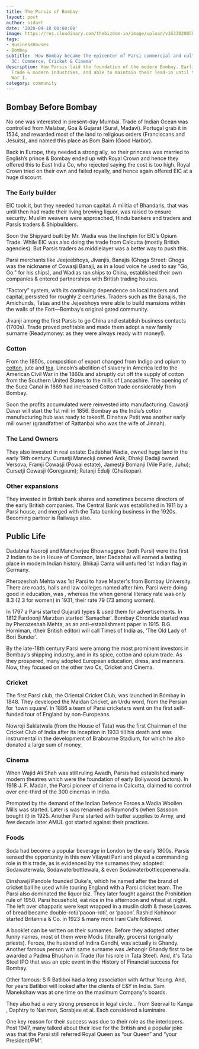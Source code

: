 ```yaml
---
title: The Parsis of Bombay
layout: post
author: sidart
date: '2020-04-18 00:00:00'
image: https://res.cloudinary.com/thebizdom-in/image/upload/v1633020850/Cigarettes_cure_Asthma_1_jnvglm.png
tags:
- BusinessHouses
- Bombay
subtitle: 'How Bombay became the epicenter of Parsi commercial and cultural activity
  3C: Commerce, Cricket & Cinema'
description: How Parsis laid the foundation of the modern Bombay. Earliest to enter
  Trade & modern industries, and able to maintain their lead-in until the end of World
  War I.
category: community
---
```


## Bombay Before Bombay
 No one was interested in present-day Mumbai. Trade of Indian Ocean was controlled from Malabar, Goa & Gujarat (Surat, Madavi). Portugal grab it in 1534, and rewarded most of the land to religious orders (Franciscans and Jesuits), and named this place as Bom Baim (Good Harbor).
 
Back in Europe, they needed a strong ally, so their princess was married to English’s prince & Bombay ended up with Royal Crown and hence they offered this to East India Co, who rejected saying the cost is too high. Royal Crown tried on their own and failed royally, and hence again offered EIC at a huge discount.

### The Early builder
EIC took it, but they needed human capital. A militia of Bhandaris, that was until then had made their living brewing liquor, was raised to ensure security. Muslim weavers were approached, Hindu bankers and traders and  Parsis traders & Shipbuilders. 

Soon the Shipyard built by Mr. Wadia was the linchpin for EIC’s Opium Trade. While EIC was also doing the trade from Calcutta (mostly British agencies). But Parsis traders as middlelayer was a better way to push this.

Parsi merchants like Jeejeebhoys, Jivanjis, Banajis (Ghoga Street: Ghoga was the nickname of Cowasji Banaji, as in a loud voice he used to say "Go, Go." for his ships), and Wadias ran ships to China, established their own companies & entered partnerships with British trading houses.

“Factory” system, with its continuing dependence on local traders and capital, persisted for roughly 2 centuries.  Traders such as the Banajis, the Amichunds, Tatas and the Jejeebhoys were able to build mansions within the walls of the Fort—Bombay’s original gated community.

Jivanji among the first Parsis to go China and establish business contacts (1700s). Trade proved profitable and made them adopt a new family surname (Readymoney: as they were always ready with money!). 

### Cotton
From the 1850s, composition of export changed from Indigo and opium to [cotton](https://www.thebizdom.in/how-cotton-shaped-our-world/), jute and [tea](https://www.thebizdom.in/making-of-tea-capitalism-culture-and-more/). Lincoln’s abolition of slavery in America led to the American Civil War in the 1860s and abruptly cut off the supply of cotton from the Southern United States to the mills of Lancashire. The opening of the Suez Canal in 1869 had increased Cotton trade considerably from Bombay.

Soon the profits accumulated were reinvested into manufacturing. Cawasji Davar will start the 1st mill in 1856. Bombay as the India’s cotton manufacturing hub was ready to takeoff. Dinshaw Petit was another early mill owner (grandfather of Rattanbai who was the wife of Jinnah).

### The Land Owners
They also invested in real estate: Dadabhai Wadia, owned huge land in the early 19th century. Cursetji Maneckji owned Anik, Dhakji Dadaji owned Versova, Framji Cowasji (Powai estate), Jamestji Bomanji (Vile Parle, Juhu); Cursetji Cowasji (Goregaum); Ratanji Edulji (Ghatkopar).

### Other expansions
They invested in British bank shares and sometimes became directors of the early British companies. The Central Bank was established in 1911 by a Parsi house, and merged with the Tata banking business in the 1920s. Becoming partner is Railways also. 

## Public Life
Dadabhai Naoroji and Mancherjee Bhownaggree (both Parsi) were the first 2 Indian to be in House of Common, later Dadabhai will earned a lasting place in modern Indian history. Bhikaji Cama will unfurled 1st Indian flag in Germany.

Pherozeshah Mehta was 1st Parsi to have Master's from Bombay University. There are roads, halls and law colleges named after him. Parsi were doing good in education, was , whereas the when general literacy rate was only 8.3 (2.3 for women) in 1931, their rate 79 (73 among women).

In 1797 a Parsi started Gujarati types & used them for advertisements. In 1812 Fardoonji Marzban started 'Samachar'. Bombay Chronicle started was by Pherozeshah Mehta, as an anti-establishment paper in 1915. B.G. Horniman, (their British editor) will call Times of India as, ‘The Old Lady of Bori Bunder’.

By the late-18th century Parsi were among the most prominent investors in Bombay’s shipping industry, and in its spice, cotton and opium trade. As they prospered, many adopted European education, dress, and manners. Now, they focused on the other two Cs, Cricket and Cinema.
### Cricket
The first Parsi club, the Oriental Cricket Club, was launched in Bombay in 1848. They developed the Maidan Cricket, an Urdu word, from the Persian for ‘town square’. In 1886 a team of Parsi cricketers went on the first self-funded tour of England by non-Europeans. 

Nowroji Saklatwala (from the House of Tata) was the first Chairman of the Cricket Club of India after its inception in 1933 till his death and was instrumental in the development of Brabourne Stadium, for which he also donated a large sum of money.

### Cinema
When Wajid Ali Shah was still ruling Awadh, Parsis had established many modern theatres which were the foundation of early Bollywood (actors). In 1918 J. F. Madan, the Parsi pioneer of cinema in Calcutta, claimed to control over one-third of the 300 cinemas in India.

Prompted by the demand of the Indian Defence Forces a  Wadia Woollen Mills was started. Later is was renamed as Raymond's (when Sassoon bought it) in 1925. Another Parsi started with butter supplies to Army, and few decade later AMUL got started against their practices.

### Foods
Soda had become a popular beverage in London by the early 1800s. Parsis sensed the opportunity in this new Vilayati Pani and played a commanding role in this trade, as is evidenced by the surnames they adopted: Sodawaterwala, Sodawaterbottlewala, & even Sodawaterbottleopenerwala.

Dinshawji Pandole founded Duke's, which he named after the brand of cricket ball he used while touring England with a Parsi cricket team. The Parsi also dominated the liquor biz. They later fought against the Prohibition rule of 1950. Parsi household, eat rice in the afternoon and wheat at night. The left over chappatis were kept wrapped in a muslin cloth & these Loaves of bread became double-roti/‘paoon-roti’, or ‘paoon’. Rashid Kohinoor started Britannia & Co. in 1923 & many more Irani Cafe followed.

A booklet can be written on their surnames. Before they adopted other funny names, most of them were Modis (literally, grocers) (originally priests). Feroze, the husband of Indira Gandhi, was actually is Ghandy. Another famous person with same surname was Jehangir Ghandy first to be awarded a Padma Bhushan in Trade (for his role in Tata Steel). 
And, it's Tata Steel IPO that was an epic event in the History of Financial success for Bombay. 

Other famous: S R Batliboi had a long association with Arthur Young. And, for years Batliboi will looked after the clients of E&Y in India. Sam Manekshaw was at one time on the maximum Company's boards.

They also had a very strong presence in legal circle... from Seervai to Kanga , Daphtry to Nariman, Sorabjee et al. Each considered a luminaire.

One key reason for their success was due to their role as the interlopers. Post 1947, many talked about their love for the British and a popular joke was that the Parsi still referred Royal Queen as “our Queen” and “your President/PM”.
